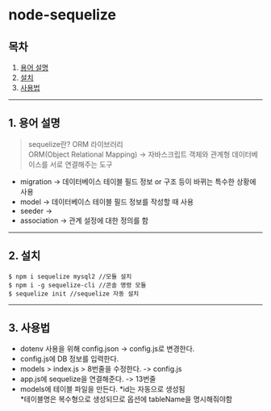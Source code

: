 # node-sequelize

## 목차

1. [용어 설명](#1.-용어-설명)
2. [설치](#2.-설치)
3. [사용법](#3.-사용법)

___

## 1. 용어 설명
> sequelize란? ORM 라이브러리 <br>
  ORM(Object Relational Mapping) -> 자바스크립트 객체와 관계형 데이터베이스를 서로 연결해주는 도구
* migration -> 데이터베이스 테이블 필드 정보 or 구조 등이 바뀌는 특수한 상황에 사용
* model -> 데이터베이스 테이블 필드 정보를 작성할 때 사용
* seeder ->  
* association -> 관계 설정에 대한 정의를 함
    
___

## 2. 설치
```
$ npm i sequelize mysql2 //모듈 설치
$ npm i -g sequelize-cli //콘솔 명령 모듈
$ sequelize init //sequelize 자동 설치
```
___

## 3. 사용법
* dotenv 사용을 위해 config.json -> config.js로 변경한다.
* config.js에 DB 정보를 입력한다.
* models > index.js > 8번줄을 수정한다. -> config.js
* app.js에 sequelize을 연결해준다. -> 13번줄
* models에 테이블 파일을 만든다.
  *id는 자동으로 생성됨 <br>
  *테이블명은 복수형으로 생성되므로 옵션에 tableName을 명시해줘야함 <br>

